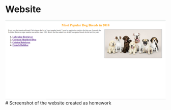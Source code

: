# Website

<img src="Website.png" alt="Most popular dog breeds"/>
# Screenshot of the website created as homework
